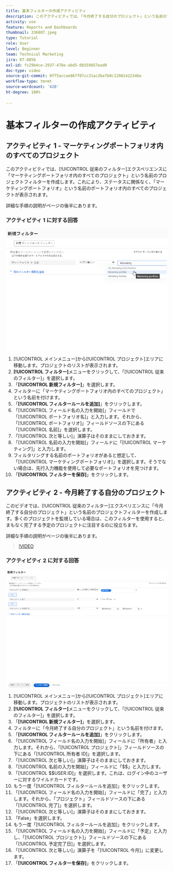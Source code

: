 ```yaml
---
title: 基本フィルターの作成アクティビティ
description: このアクティビティでは、「今月終了する自分のプロジェクト」という名前のプロジェクトフィルターを作成します。
activity: use
feature: Reports and Dashboards
thumbnail: 336807.jpeg
type: Tutorial
role: User
level: Beginner
team: Technical Marketing
jira: KT-8856
exl-id: fc29b4ce-2937-478e-abd5-0b559657ead0
doc-type: video
source-git-commit: 0ff5accae867f07cc31ac2be7b0c12981412346e
workflow-type: tm+mt
source-wordcount: '420'
ht-degree: 100%

---
```


# 基本フィルターの作成アクティビティ

## アクティビティ 1 - マーケティングポートフォリオ内のすべてのプロジェクト

このアクティビティでは、[!UICONTROL 従来のフィルター]エクスペリエンスに「マーケティングポートフォリオ内のすべてのプロジェクト」という名前のプロジェクトフィルターを作成します。これにより、ステータスに関係なく、「マーケティングポートフォリオ」という名前のポートフォリオ内のすべてのプロジェクトが表示されます。

詳細な手順の説明がページの後半にあります。

### アクティビティ 1 に対する回答

![新しいフィルターを作成する画面の画像](assets/basic-filter-activity-1.png)

1. [!UICONTROL メインメニュー]から[!UICONTROL プロジェクト]エリアに移動します。プロジェクトのリストが表示されます。
1. **[!UICONTROL フィルター]**&#x200B;メニューをクリックして、「[!UICONTROL 従来のフィルター]」を選択します。
1. 「**[!UICONTROL 新規フィルター]**」を選択します。
1. フィルターに「マーケティングポートフォリオ内のすべてのプロジェクト」という名前を付けます。
1. 「**[!UICONTROL フィルタールールを追加]**」をクリックします。
1. 「[!UICONTROL フィールド名の入力を開始]」フィールドで「[!UICONTROL ポートフォリオ名]」と入力します。それから、「[!UICONTROL ポートフォリオ]」フィールドソースの下にある「[!UICONTROL 名前]」を選択します。
1. 「[!UICONTROL 次と等しい]」演算子はそのままにしておきます。
1. 「[!UICONTROL 名前の入力を開始]」フィールドに「[!UICONTROL マーケティング]」と入力します。
1. フィルタリングする名前のポートフォリオがあると想定して、「[!UICONTROL マーケティングポートフォリオ]」を選択します。そうでない場合は、先行入力機能を使用して必要なポートフォリオを見つけます。
1. 「**[!UICONTROL フィルターを保存]**」をクリックします。

## アクティビティ 2 - 今月終了する自分のプロジェクト

このビデオでは、[!UICONTROL 従来のフィルター]エクスペリエンスに「今月終了する自分のプロジェクト」という名前のプロジェクトフィルターを作成します。多くのプロジェクトを監視している場合は、このフィルターを使用すると、まもなく完了する予定のプロジェクトに注目するのに役立ちます。

詳細な手順の説明がページの後半にあります。

>[!VIDEO](https://video.tv.adobe.com/v/336807/?quality=12&learn=on)

### アクティビティ 2 に対する回答

![新しいフィルターを作成する画面の画像](assets/basic-filter-activity-updated-6-15-21.png)

1. [!UICONTROL メインメニュー]から[!UICONTROL プロジェクト]エリアに移動します。プロジェクトのリストが表示されます。
1. **[!UICONTROL フィルター]**&#x200B;メニューをクリックして、「[!UICONTROL 従来のフィルター]」を選択します。
1. 「**[!UICONTROL 新規フィルター]**」を選択します。
1. フィルターに「今月終了する自分のプロジェクト」という名前を付けます。
1. 「**[!UICONTROL フィルタールールを追加]**」をクリックします。
1. 「[!UICONTROL フィールド名の入力を開始]」フィールドに「所有者」と入力します。それから、「[!UICONTROL プロジェクト]」フィールドソースの下にある「[!UICONTROL 所有者 ID]」を選択します。
1. 「[!UICONTROL 次と等しい]」演算子はそのままにしておきます。
1. 「[!UICONTROL 名前の入力を開始]」フィールドに「$$」と入力します。
1. 「[!UICONTROL $$USER.ID]」を選択します。これは、ログイン中のユーザーに対するワイルドカードです。
1. もう一度「[!UICONTROL フィルタールールを追加]」をクリックします。
1. 「[!UICONTROL フィールド名の入力を開始]」フィールドに「完了」と入力します。それから、「プロジェクト」フィールドソースの下にある「[!UICONTROL 完了]」を選択します。
1. 「[!UICONTROL 次と等しい]」演算子はそのままにしておきます。
1. 「False」を選択します。
1. もう一度「[!UICONTROL フィルタールールを追加]」をクリックします。
1. 「[!UICONTROL フィールド名の入力を開始]」フィールドに「予定」と入力し、「[!UICONTROL プロジェクト]」フィールドソースの下にある「[!UICONTROL 予定完了日]」を選択します。
1. 「[!UICONTROL 次と等しい]」演算子を「[!UICONTROL 今月]」に変更します。
1. 「**[!UICONTROL フィルターを保存]**」をクリックします。
